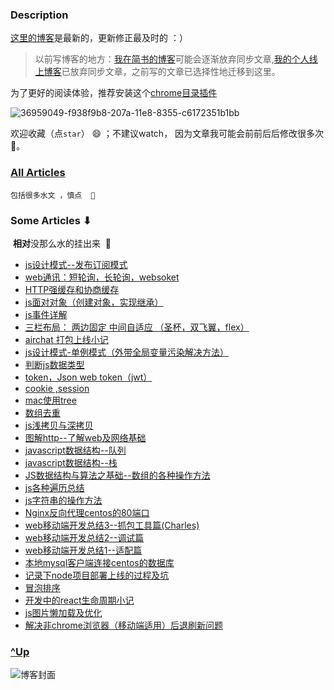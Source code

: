 
### Description

[这里的博客](https://github.com/hxvin/blog/issues)是最新的，更新修正最及时的 ：）

> 以前写博客的地方：[我在简书的博客](https://www.jianshu.com/u/64d96b36bbc5)可能会逐渐放弃同步文章,[我的个人线上博客](http://www.hxvin.me)已放弃同步文章，之前写的文章已选择性地迁移到这里。


为了更好的阅读体验，推荐安装这个[chrome目录插件](https://chrome.google.com/webstore/detail/smart-toc/lifgeihcfpkmmlfjbailfpfhbahhibba)

![36959049-f938f9b8-207a-11e8-8355-c6172351b1bb](https://user-images.githubusercontent.com/24861316/36959109-451245c4-207b-11e8-8e0b-57a7b6edf70e.png)


欢迎收藏（点`star`） 😄 ；不建议watch， 因为文章我可能会前前后后修改很多次 🤣。


### [All Articles](https://github.com/hxvin/blog/issues)
    
    包括很多水文 ，慎点  🤣
 
###  Some Articles ⬇︎

  <b>相对</b>没那么水的挂出来  🤣

- [js设计模式--发布订阅模式](https://github.com/hxvin/blog/issues/34)
- [web通讯：短轮询，长轮询，websoket](https://github.com/hxvin/blog/issues/33)
- [HTTP强缓存和协商缓存](https://github.com/hxvin/blog/issues/32)
- [js面对对象（创建对象，实现继承）](https://github.com/hxvin/blog/issues/31)
- [js事件详解](https://github.com/hxvin/blog/issues/30)
- [三栏布局： 两边固定 中间自适应 （圣杯，双飞翼，flex）](https://github.com/hxvin/blog/issues/29)
- [airchat 打包上线小记 ](https://github.com/hxvin/blog/issues/28)
- [js设计模式-单例模式（外带全局变量污染解决方法）](https://github.com/hxvin/blog/issues/26)
- [判断js数据类型 ](https://github.com/hxvin/blog/issues/25)
- [token，Json web token（jwt）](https://github.com/hxvin/blog/issues/24)
- [cookie ,session ](https://github.com/hxvin/blog/issues/23)
- [mac使用tree](https://github.com/hxvin/blog/issues/21)
- [数组去重](https://github.com/hxvin/blog/issues/19)
- [js浅拷贝与深拷贝](https://github.com/hxvin/blog/issues/18)
- [图解http--了解web及网络基础](https://github.com/hxvin/blog/issues/17)
- [javascript数据结构--队列](https://github.com/hxvin/blog/issues/16)
- [javascript数据结构--栈](https://github.com/hxvin/blog/issues/15)
- [JS数据结构与算法之基础--数组的各种操作方法](https://github.com/hxvin/blog/issues/14)
- [js各种遍历总结](https://github.com/hxvin/blog/issues/13)
- [js字符串的操作方法](https://github.com/hxvin/blog/issues/12)
- [Nginx反向代理centos的80端口](https://github.com/hxvin/blog/issues/11)
- [web移动端开发总结3--抓包工具篇(Charles)](https://github.com/hxvin/blog/issues/10)
- [web移动端开发总结2--调试篇](https://github.com/hxvin/blog/issues/9)
- [web移动端开发总结1--适配篇](https://github.com/hxvin/blog/issues/8)
- [本地mysql客户端连接centos的数据库](https://github.com/hxvin/blog/issues/7)
- [记录下node项目部署上线的过程及坑](https://github.com/hxvin/blog/issues/6)
- [冒泡排序](https://github.com/hxvin/blog/issues/20)
- [开发中的react生命周期小记](https://github.com/hxvin/blog/issues/1)
- [js图片懒加载及优化](https://github.com/hxvin/blog/issues/4)
- [解决非chrome浏览器（移动端适用）后退刷新问题](https://github.com/hxvin/blog/issues/2)

### [^Up](#top)


![博客封面](https://github.com/hxvin/blog/blob/master/image/23211103_1373530984051.jpg?raw=true)



